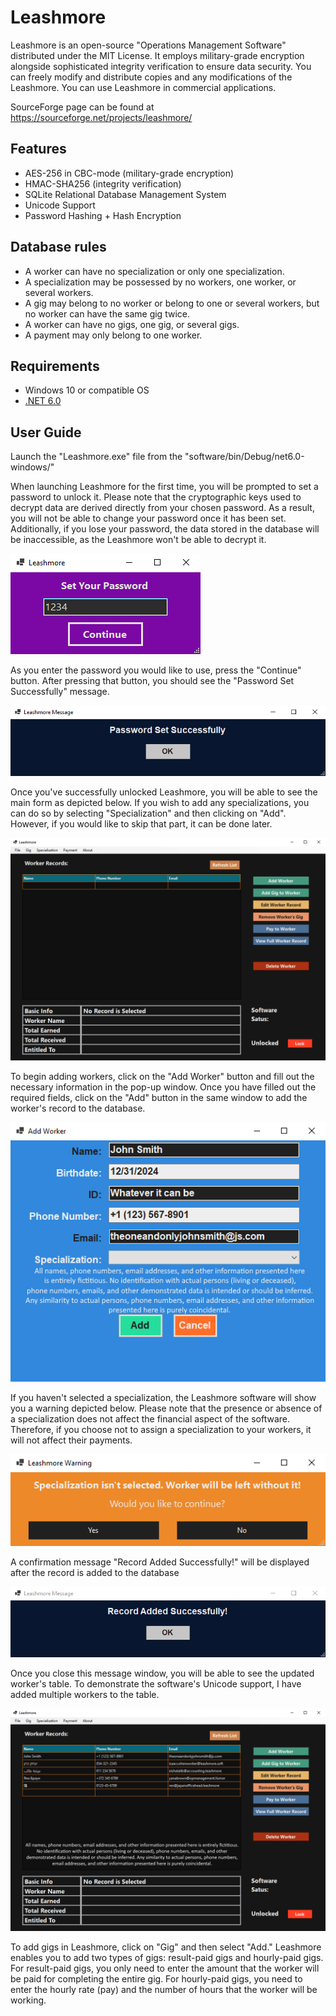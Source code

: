# Leashmore

Leashmore is an open-source "Operations Management Software" distributed under the MIT License. It employs military-grade encryption alongside sophisticated integrity verification to ensure data security.
You can freely modify and distribute copies and any modifications of the
Leashmore.
You can use Leashmore in commercial applications.

SourceForge page can be found at https://sourceforge.net/projects/leashmore/

## Features
- AES-256 in CBC-mode (military-grade encryption)
- HMAC-SHA256 (integrity verification)
- SQLite Relational Database Management System
- Unicode Support
- Password Hashing + Hash Encryption

## Database rules
- A worker can have no specialization or only one specialization.
- A specialization may be possessed by no workers, one worker, or several workers.
- A gig may belong to no worker or belong to one or several workers, but no worker can have the same gig twice.
- A worker can have no gigs, one gig, or several gigs.
- A payment may only belong to one worker.

## Requirements
- Windows 10 or compatible OS
- [.NET 6.0](https://dotnet.microsoft.com/en-us/download/dotnet/6.0)

## User Guide
Launch the "Leashmore.exe" file from the "software/bin/Debug/net6.0-windows/"

When launching Leashmore for the first time, you will be prompted to set a password to unlock it. Please note that the cryptographic keys used to decrypt data are derived directly from your chosen password. As a result, you will not be able to change your password once it has been set. Additionally, if you lose your password, the data stored in the database will be inaccessible, as the Leashmore won't be able to decrypt it.

![image text](https://github.com/Northstrix/Leashmore/blob/main/V1.0/Pictures/Set%20Password.png)

As you enter the password you would like to use, press the "Continue" button. After pressing that button, you should see the "Password Set Successfully" message.

![image text](https://github.com/Northstrix/Leashmore/blob/main/V1.0/Pictures/Password%20Set%20Successfully%20Message.png)

Once you've successfully unlocked Leashmore, you will be able to see the main form as depicted below. If you wish to add any specializations, you can do so by selecting "Specialization" and then clicking on "Add". However, if you would like to skip that part, it can be done later.

![image text](https://github.com/Northstrix/Leashmore/blob/main/V1.0/Pictures/Leashmore%20Main%20Form.png)

To begin adding workers, click on the "Add Worker" button and fill out the necessary information in the pop-up window. Once you have filled out the required fields, click on the "Add" button in the same window to add the worker's record to the database.

![image text](https://github.com/Northstrix/Leashmore/blob/main/V1.0/Pictures/Add%20Worker%20Form.png)

If you haven't selected a specialization, the Leashmore software will show you a warning depicted below. Please note that the presence or absence of a specialization does not affect the financial aspect of the software. Therefore, if you choose not to assign a specialization to your workers, it will not affect their payments.

![image text](https://github.com/Northstrix/Leashmore/blob/main/V1.0/Pictures/Specialization%20Isn't%20Selected%20Warning.png)

A confirmation message "Record Added Successfully!" will be displayed after the record is added to the database

![image text](https://github.com/Northstrix/Leashmore/blob/main/V1.0/Pictures/Record%20Added%20Successfully%20Message.png)

Once you close this message window, you will be able to see the updated worker's table. To demonstrate the software's Unicode support, I have added multiple workers to the table.

![image text](https://github.com/Northstrix/Leashmore/blob/main/V1.0/Pictures/Leashmore%20Main%20Form%20With%20Records.png)

To add gigs in Leashmore, click on "Gig" and then select "Add." Leashmore enables you to add two types of gigs: result-paid gigs and hourly-paid gigs. For result-paid gigs, you only need to enter the amount that the worker will be paid for completing the entire gig. For hourly-paid gigs, you need to enter the hourly rate (pay) and the number of hours that the worker will be working.

